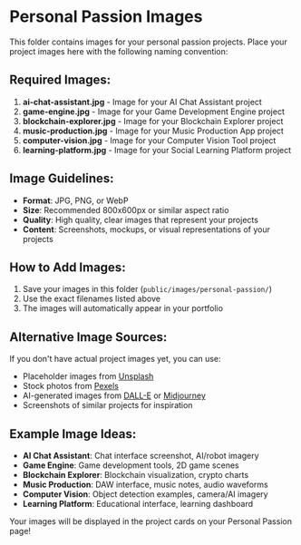 # Personal Passion Images

This folder contains images for your personal passion projects. Place your project images here with the following naming convention:

## Required Images:

1. **ai-chat-assistant.jpg** - Image for your AI Chat Assistant project
2. **game-engine.jpg** - Image for your Game Development Engine project
3. **blockchain-explorer.jpg** - Image for your Blockchain Explorer project
4. **music-production.jpg** - Image for your Music Production App project
5. **computer-vision.jpg** - Image for your Computer Vision Tool project
6. **learning-platform.jpg** - Image for your Social Learning Platform project

## Image Guidelines:

- **Format**: JPG, PNG, or WebP
- **Size**: Recommended 800x600px or similar aspect ratio
- **Quality**: High quality, clear images that represent your projects
- **Content**: Screenshots, mockups, or visual representations of your projects

## How to Add Images:

1. Save your images in this folder (`public/images/personal-passion/`)
2. Use the exact filenames listed above
3. The images will automatically appear in your portfolio

## Alternative Image Sources:

If you don't have actual project images yet, you can use:

- Placeholder images from [Unsplash](https://unsplash.com)
- Stock photos from [Pexels](https://pexels.com)
- AI-generated images from [DALL-E](https://openai.com/dall-e-2) or [Midjourney](https://midjourney.com)
- Screenshots of similar projects for inspiration

## Example Image Ideas:

- **AI Chat Assistant**: Chat interface screenshot, AI/robot imagery
- **Game Engine**: Game development tools, 2D game scenes
- **Blockchain Explorer**: Blockchain visualization, crypto charts
- **Music Production**: DAW interface, music notes, audio waveforms
- **Computer Vision**: Object detection examples, camera/AI imagery
- **Learning Platform**: Educational interface, learning dashboard

Your images will be displayed in the project cards on your Personal Passion page!
